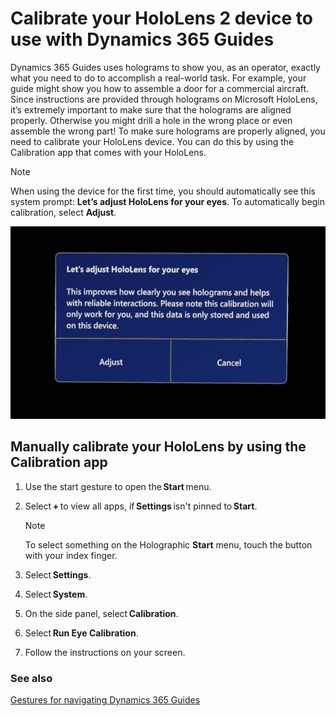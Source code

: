 
# Calibrate your HoloLens 2 device to use with Dynamics 365 Guides

Dynamics 365 Guides uses holograms to show you, as an operator, exactly what you need to do to accomplish a real-world task. For example, your guide might show you how to assemble a door for a commercial aircraft. Since instructions are provided through holograms on Microsoft HoloLens, it’s extremely important to make sure that the holograms are aligned properly. Otherwise you might drill a hole in the wrong place or even assemble the wrong part! To make sure holograms are properly aligned, you need to calibrate your HoloLens device. You can do this by using the Calibration app that comes with your HoloLens. 

>[!NOTE]
>When using the device for the first time, you should automatically see this system prompt: **Let’s adjust HoloLens for your eyes**. To automatically begin calibration, select **Adjust**.

![Adjust prompt](media/adjust-prompt-HL2-calibration.png "Adjust prompt")

## Manually calibrate your HoloLens by using the Calibration app 

1. Use the start gesture to open the **Start** menu. 

2. Select **+** to view all apps, if **Settings** isn't pinned to **Start**. 

    >[!NOTE]
    >To select something on the Holographic **Start** menu, touch the button with your index finger.

3. Select **Settings**. 

4. Select **System**. 

5. On the side panel, select **Calibration**. 

6. Select **Run Eye Calibration**. 

7. Follow the instructions on your screen. 

### See also

[Gestures for navigating Dynamics 365 Guides](operator-gestures.md)
